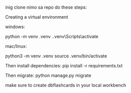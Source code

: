 inig clone nimo sa repo do these steps:


Creating a virtual environment

windows:

python -m venv .venv
.\.venv\Scripts\activate

mac/linux:

python3 -m venv .venv
source .venv/bin/activate

Then install dependencies:
pip install -r requirements.txt

Then migrate:
python manage.py migrate


make sure to create dbflashcards in your local workbench
